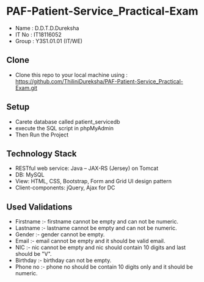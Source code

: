# PAF-Patient-Service_Practical-Exam

* Name  : D.D.T.D.Dureksha
* IT No : IT18116052
* Group : Y3S1.01.01 (IT/WE)

Clone
------
+ Clone this repo to your local machine using : https://github.com/ThiliniDureksha/PAF-Patient-Service_Practical-Exam.git

Setup
-------
+ Carete database called patient_servicedb 
+ execute the SQL script in phpMyAdmin
+ Then Run the Project


Technology Stack
-----------------
* RESTful web service: Java – JAX-RS (Jersey) on Tomcat
* DB: MySQL
* View: HTML, CSS, Bootstrap, Form and Grid UI design pattern
* Client-components: jQuery, Ajax for DC


Used Validations
-----------------

* Firstname :- firstname cannot be empty and can not be numeric.
* Lastname  :- lastname cannot be empty and can not be numeric.
* Gender    :- gender cannot be empty.
* Email     :- email cannot be empty and it should be valid email.
* NIC       :- nic cannot be empty and nic should contain 10 digits and last should be "V".
* Birthday  :- birthday can not be empty.
* Phone no  :- phone no should be contain 10 digits only and it should be numeric.
